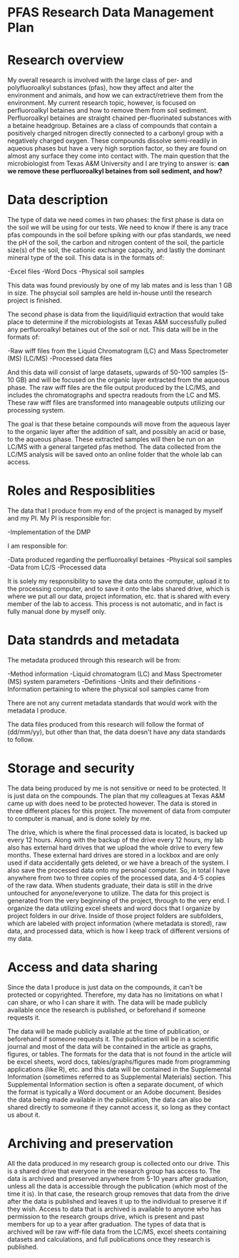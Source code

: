 # PFAS Research Data Management Plan

# Research overview 
My overall research is involved with the large class of per- and polyfluoroalkyl substances (pfas), how they affect and alter the environment and animals, and how we can extract/retrieve them from the environment. My current research topic, however, is focused on perfluoroalkyl betaines and how to remove them from soil sediment. Perfluoroalkyl betaines are straight chained per-fluorinated substances with a betaine headgroup. Betaines are a class of compounds that contain a positively charged nitrogen directly connected to a carbonyl group with a negatively charged oxygen. These compounds dissolve semi-readily in aqueous phases but have a very high sorption factor, so they are found on almost any surface they come into contact with. The main question that the microbiologist from Texas A&M University and I are trying to answer is: **can we remove these perfluoroalkyl betaines from soil sediment, and how?**

# Data description
The type of data we need comes in two phases: the first phase is data on the soil we will be using for our tests. We need to know if there is any trace pfas compounds in the soil before spiking with our pfas standards, we need the pH of the soil, the carbon and nitrogen content of the soil, the particle size(s) of the soil, the cationic exchange capacity, and lastly the dominant mineral type of the soil. This data is in the formats of:

-Excel files
-Word Docs
-Physical soil samples

This data was found previously by one of my lab mates and is less than 1 GB in size. The phsycial soil samples are held in-house until the research project is finished. 

The second phase is data from the liquid/liquid extraction that would take place to determine if the microbiologists at Texas A&M successfully pulled any perfluoroalkyl betaines out of the soil or not. This data will be in the formats of:

-Raw wiff files from the Liquid Chromatogram (LC) and Mass Spectrometer (MS) (LC/MS)
-Processed data files 

And this data will consist of large datasets, upwards of 50-100 samples (5-10 GB) and will be focused on the organic layer extracted from the aqueous phase. The raw wiff files are the file output produced by the LC/MS, and includes the chromatographs and spectra readouts from the LC and MS. These raw wiff files are transformed into manageable outputs utilizing our processing system.

The goal is that these betaine compounds will move from the aqueous layer to the organic layer after the addition of salt, and possibly an acid or base, to the aqueous phase. These extracted samples will then be run on an LC/MS with a general targeted pfas method. The data collected from the LC/MS analysis will be saved onto an online folder that the whole lab can access. 

# Roles and Resposiblities
The data that I produce from my end of the project is managed by myself and my PI. 
My PI is responsible for:

-Implementation of the DMP

I am responsible for:

-Data produced regarding the perfluoroalkyl betaines
-Physical soil samples 
-Data from LC/S
-Processed data 

It is solely my responsibility to save the data onto the computer, upload it to the processing computer, and to save it onto the labs shared drive, which is where we put all our data, project information, etc. that is shared with every member of the lab to access. This process is not automatic, and in fact is fully manual done by myself only. 

# Data standrds and metadata
The metadata produced through this research will be from:

-Method information
-Liquid chromatogram (LC) and Mass Spectrometer (MS) system parameters 
-Definitions 
-Units and their definitions 
-Information pertaining to where the physical soil samples came from

There are not any current metadata standards that would work with the metadata I produce. 

The data files produced from this research will follow the format of (dd/mm/yy), but other than that, the data doesn't have any data standards to follow. 

# Storage and security
The data being produced by me is not sensitive or need to be protected. It is just data on the compounds. The plan that my colleagues at Texas A&M came up with does need to be protected however. 
The data is stored in three different places for this project. The movement of data from computer to computer is manual, and is done solely by me. 

The drive, which is where the final processed data is located, is backed up every 12 hours. Along with the backup of the drive every 12 hours, my lab also has external hard drives that we upload the whole drive to every few months. These external hard drives are stored in a lockbox and are only used if data accidentally gets deleted, or we have a breach of the system. I also save the processed data onto my personal computer. So, in total I have anywhere from two to three copies of the processed data, and 4-5 copies of the raw data. When students graduate, their data is still in the drive untouched for anyone/everyone to utilize. 
The data for this project is generated from the very beginning of the project, through to the very end. I organize the data utilizing excel sheets and word docs that I organize by project folders in our drive. Inside of those project folders are subfolders, which are labeled with project information (where metadata is stored), raw data, and processed data, which is how I keep track of different versions of my data.

# Access and data sharing
Since the data I produce is just data on the compounds, it can’t be protected or copyrighted. Therefore, my data has no limitations on what I can share, or who I can share it with. The data will be made publicly available once the research is published, or beforehand if someone requests it.

The data will be made publicly available at the time of publication, or beforehand if someone requests it. The publication will be in a scientific journal and most of the data will be contained in the article as graphs, figures, or tables. The formats for the data that is not found in the article will be excel sheets, word docs, tables/graphs/figures made from programming applications (like R), etc. and this data will be contained in the Supplemental Information (sometimes referred to as Supplemental Materials) section. This Supplemental Information section is often a separate document, of which the format is typically a Word document or an Adobe document. Besides the data being made available in the publication, the data can also be shared directly to someone if they cannot access it, so long as they contact us about it. 

# Archiving and preservation
All the data produced in my research group is collected onto our drive. This is a shared drive that everyone in the research group has access to. The data is archived and preserved anywhere from 5-10 years after graduation, unless all the data is accessible through the publication (which most of the time it is). In that case, the research group removes that data from the drive after the data is published and leaves it up to the individual to preserve it if they wish. Access to data that is archived is available to anyone who has permission to the research groups drive, which is present and past members for up to a year after graduation. The types of data that is archived will be raw wiff-file data from the LC/MS, excel sheets containing datasets and calculations, and full publications once they research is published.

